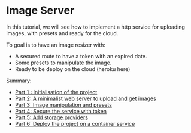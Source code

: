 # Image Server

In this tutorial, we will see how to implement a http service for 
uploading images, with presets and ready for the cloud.

To goal is to have an image resizer with:
 - A secured route to have a token with an expired date.
 - Some presets to manipulate the image.
 - Ready to be deploy on the cloud (heroku here)

Summary:

- [Part 1 : Initialisation of the project](https://github.com/scristofari/image-server/blob/master/part1/PART1.md)
- [Part 2: A minimalist web server to upload and get images](https://github.com/scristofari/image-server/blob/master/part2/PART2.md)
- [Part 3: Image manipulation and presets](https://github.com/scristofari/image-server/blob/master/part3/PART3.md)
- [Part 4: Secure the service with token](https://github.com/scristofari/image-server/blob/master/part4/PART4.md)
- [Part 5: Add storage providers](https://github.com/scristofari/image-server/blob/master/part5/PART5.md)
- [Part 6: Deploy the project on a container service](https://github.com/scristofari/image-server/blob/master/part6/PART6.md)
